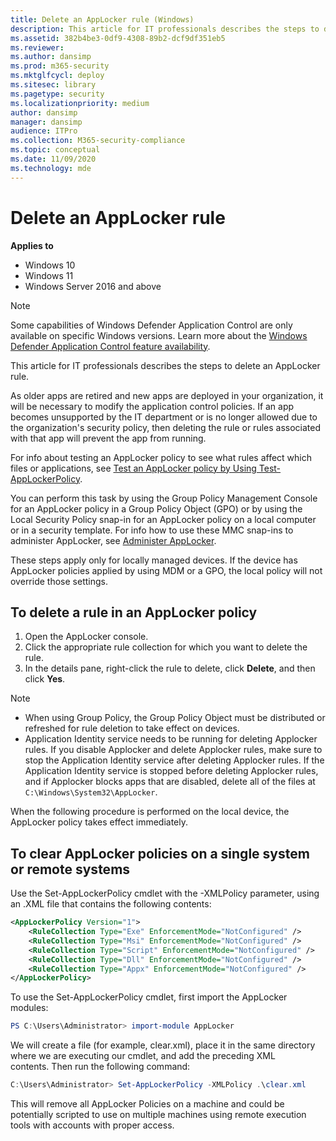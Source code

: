 ```yaml
---
title: Delete an AppLocker rule (Windows)
description: This article for IT professionals describes the steps to delete an AppLocker rule.
ms.assetid: 382b4be3-0df9-4308-89b2-dcf9df351eb5
ms.reviewer: 
ms.author: dansimp
ms.prod: m365-security
ms.mktglfcycl: deploy
ms.sitesec: library
ms.pagetype: security
ms.localizationpriority: medium
author: dansimp
manager: dansimp
audience: ITPro
ms.collection: M365-security-compliance
ms.topic: conceptual
ms.date: 11/09/2020
ms.technology: mde
---
```


# Delete an AppLocker rule

**Applies to**

- Windows 10
- Windows 11
- Windows Server 2016 and above

>[!NOTE]
>Some capabilities of Windows Defender Application Control are only available on specific Windows versions. Learn more about the [Windows Defender Application Control feature availability](/windows/security/threat-protection/windows-defender-application-control/feature-availability).

This article for IT professionals describes the steps to delete an AppLocker rule. 

As older apps are retired and new apps are deployed in your organization, it will be necessary to modify the application control policies. If an app becomes unsupported by the IT department or is no longer allowed due to the organization's security policy, then deleting the rule or rules associated with that app will prevent the app from running.

For info about testing an AppLocker policy to see what rules affect which files or applications, see [Test an AppLocker policy by Using Test-AppLockerPolicy](test-an-applocker-policy-by-using-test-applockerpolicy.md).

You can perform this task by using the Group Policy Management Console for an AppLocker policy in a Group Policy Object (GPO) or by using the Local Security Policy snap-in for an AppLocker policy on a local computer or in a security template. For info how to use these MMC snap-ins to administer 
AppLocker, see [Administer AppLocker](administer-applocker.md#bkmk-using-snapins).

These steps apply only for locally managed devices. If the device has AppLocker policies applied by using MDM or a GPO, the local policy will not override those settings.

## To delete a rule in an AppLocker policy

1.  Open the AppLocker console.
2.  Click the appropriate rule collection for which you want to delete the rule.
3.  In the details pane, right-click the rule to delete, click **Delete**, and then click **Yes**.

> [!Note]
> - When using Group Policy, the Group Policy Object must be distributed or refreshed for rule deletion to take effect on devices.
> - Application Identity service needs to be running for deleting Applocker rules. If you disable Applocker and delete Applocker rules, make sure to stop the Application Identity service after deleting Applocker rules. If the Application Identity service is stopped before deleting Applocker rules, and if Applocker blocks apps that are disabled, delete all of the files at `C:\Windows\System32\AppLocker`. 

When the following procedure is performed on the local device, the AppLocker policy takes effect immediately.

## To clear AppLocker policies on a single system or remote systems
Use the Set-AppLockerPolicy cmdlet with the -XMLPolicy parameter, using an .XML file that contains the following contents:

```xml
<AppLockerPolicy Version="1">
    <RuleCollection Type="Exe" EnforcementMode="NotConfigured" />
    <RuleCollection Type="Msi" EnforcementMode="NotConfigured" />
    <RuleCollection Type="Script" EnforcementMode="NotConfigured" />
    <RuleCollection Type="Dll" EnforcementMode="NotConfigured" />
    <RuleCollection Type="Appx" EnforcementMode="NotConfigured" />
</AppLockerPolicy>
```

To use the Set-AppLockerPolicy cmdlet, first import the AppLocker modules:

```powershell
PS C:\Users\Administrator> import-module AppLocker
```

We will create a file (for example, clear.xml), place it in the same directory where we are executing our cmdlet, and add the preceding XML contents. Then run the following command:

```powershell
C:\Users\Administrator> Set-AppLockerPolicy -XMLPolicy .\clear.xml
```

This will remove all AppLocker Policies on a machine and could be potentially scripted to use on multiple machines using remote execution tools with accounts with proper access.
